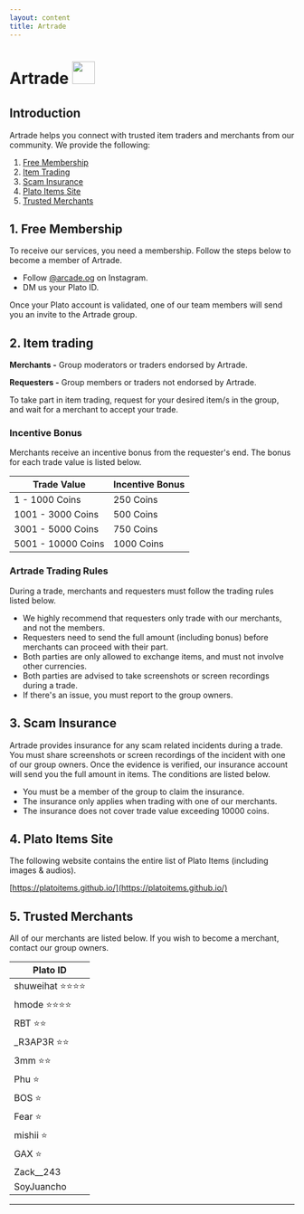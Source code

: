 ```yaml
---
layout: content
title: Artrade
---
```


<h1>Artrade&nbsp;<img src="https://platoArtrade.github.io/docs/assets/images/logo.png" style="padding-bottom:10px;height:40px" /></h1>

## Introduction

Artrade helps you connect with trusted item traders and merchants from our community. We provide the following:

1. [Free Membership](#1-free-membership)
2. [Item Trading](#2-item-trading)
3. [Scam Insurance](#3-scam-insurance)
4. [Plato Items Site](#4-plato-items-site)
5. [Trusted Merchants](#5-trusted-merchants)

## 1. Free Membership

To receive our services, you need a membership. Follow the steps below to become a member of Artrade.

- Follow [@arcade.og](https://instagram.com/arcade.og?igshid=YmMyMTA2M2Y=) on Instagram.
- DM us your Plato ID.

Once your Plato account is validated, one of our team members will send you an invite to the Artrade group.

## 2. Item trading

**Merchants -** Group moderators or traders endorsed by Artrade.

**Requesters -** Group members or traders not endorsed by Artrade.

To take part in item trading, request for your desired item/s in the group, and wait for a merchant to accept your trade.

### Incentive Bonus

Merchants receive an incentive bonus from the requester's end. The bonus for each trade value is listed below.

<table class="table table-sm table-bordered">
    <thead>
        <tr>
            <th class="w-50">Trade Value</th>
            <th class="w-50">Incentive Bonus</th>
        </tr>
    </thead>
    <tbody>
        <tr>
            <td>1 - 1000 Coins</td>
            <td>250 Coins</td>
        </tr>
        <tr>
            <td>1001 - 3000 Coins</td>
            <td>500 Coins</td>
        </tr>
        <tr>
            <td>3001 - 5000 Coins</td>
            <td>750 Coins</td>
        </tr>
        <tr>
            <td>5001 - 10000 Coins</td>
            <td>1000 Coins</td>
        </tr>
    </tbody>
</table>

### Artrade Trading Rules

During a trade, merchants and requesters must follow the trading rules listed below.

- We highly recommend that requesters only trade with our merchants, and not the members.
- Requesters need to send the full amount (including bonus) before merchants can proceed with their part.
- Both parties are only allowed to exchange items, and must not involve other currencies.
- Both parties are advised to take screenshots or screen recordings during a trade.
- If there's an issue, you must report to the group owners.

## 3. Scam Insurance

Artrade provides insurance for any scam related incidents during a trade. You must share screenshots or screen recordings of the incident with one of our group owners. Once the evidence is verified, our insurance account will send you the full amount in items. The conditions are listed below.

- You must be a member of the group to claim the insurance.
- The insurance only applies when trading with one of our merchants.
- The insurance does not cover trade value exceeding 10000 coins.

## 4. Plato Items Site

The following website contains the entire list of Plato Items (including images & audios).

[https://platoitems.github.io/](https://platoitems.github.io/)

## 5. Trusted Merchants

All of our merchants are listed below. If you wish to become a merchant, contact our group owners.

<table class="table table-sm table-bordered">
    <thead>
        <tr>
            <th class="w-50">Plato ID</th>
        </tr>
    </thead>
    <tbody>
        <tr>
            <td>shuweihat ⭐⭐⭐⭐</td>
        </tr>
        <tr>
            <td>hmode ⭐⭐⭐⭐</td>
        </tr>
        <tr>
            <td>RBT ⭐⭐</td>
        </tr>
       <tr>
            <td>_R3AP3R ⭐⭐</td>
        </tr>
        <tr>
            <td>3mm ⭐⭐</td>
        </tr>        
        <tr>
            <td>Phu ⭐</td>
        </tr>
        <tr>
            <td>BOS ⭐</td>
        </tr>
        <tr>
            <td>Fear ⭐</td>
        </tr>        
        <tr>
            <td>mishii ⭐</td>
        </tr>
        <tr>
            <td>GAX ⭐</td>
        </tr>
        <tr>
            <td>Zack__243</td>
        </tr>
        <tr>
            <td>SoyJuancho</td>
        </tr>        
    </tbody>
</table>

<hr>


